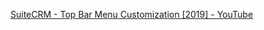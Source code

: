 [SuiteCRM - Top Bar Menu Customization [2019] - YouTube](https://www.youtube.com/watch?v=dVaxfBfkt_U&list=PLIkiFUiHPeLC_aJHRomLQvSlY9f-IDw9u&index=8)